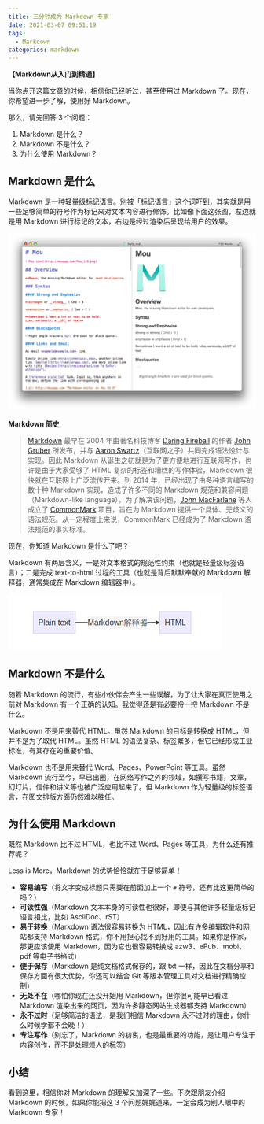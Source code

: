 ```yaml
---
title: 三分钟成为 Markdown 专家
date: 2021-03-07 09:51:19
tags:
  - Markdown
categories: markdown
---
```


**【Markdown从入门到精通】**



当你点开这篇文章的时候，相信你已经听过，甚至使用过 Markdown 了。现在，你希望进一步了解，使用好 Markdown。

那么，请先回答 3 个问题：

1. Markdown 是什么？
2. Markdown 不是什么？
3. 为什么使用 Markdown？



## Markdown 是什么

Markdown 是一种轻量级标记语言。别被「标记语言」这个词吓到，其实就是用一些足够简单的符号作为标记来对文本内容进行修饰。比如像下面这张图，左边就是用 Markdown 进行标记的文本，右边是经过渲染后呈现给用户的效果。

![](/images/md/markdown_show.png)

**Markdown 简史**

> [Markdown](https://zh.wikipedia.org/wiki/Markdown) 最早在 2004 年由著名科技博客 [Daring Fireball](https://daringfireball.net/) 的作者 [John Gruber](https://daringfireball.net/projects/markdown/) 所发布，并与 [Aaron Swartz](https://zh.wikipedia.org/wiki/%E4%BA%9A%E4%BC%A6%C2%B7%E6%96%AF%E6%B2%83%E8%8C%A8)（互联网之子）共同完成语法设计与实现。因此 Markdown 从诞生之初就是为了更方便地进行互联网写作，也许是由于大家受够了 HTML 复杂的标签和糟糕的写作体验，Markdown 很快就在互联网上广泛流传开来。到 2014 年，已经出现了由多种语言编写的数十种 Markdown 实现，造成了许多不同的 Markdown 规范和兼容问题（Markdown-like language）。为了解决该问题，[John MacFarlane](jgm@berkeley.edu) 等人成立了 [CommonMark](https://commonmark.org/) 项目，旨在为 Markdown 提供一个具体、无歧义的语法规范。从一定程度上来说，CommonMark 已经成为了 Markdown 语法规范的事实标准。

现在，你知道 Markdown 是什么了吧？

Markdown 有两层含义，一是对文本格式的规范性约束（也就是轻量级标签语言）；二是完成 text-to-html 过程的工具（也就是背后默默奉献的 Markdown 解释器，通常集成在 Markdown 编辑器中）。


![](/images/md/text-to-html.png)



## Markdown 不是什么

随着 Markdown 的流行，有些小伙伴会产生一些误解，为了让大家在真正使用之前对 Markdown 有一个正确的认知。我觉得还是有必要捋一捋 Markdown 不是什么。

Markdown 不是用来替代 HTML。虽然 Markdown 的目标是转换成 HTML，但并不是为了取代 HTML。虽然 HTML 的语法复杂、标签繁多，但它已经形成工业标准，有其存在的重要价值。

Markdown 也不是用来替代 Word、Pages、PowerPoint 等工具。虽然 Markdown 流行至今，早已出圈，在网络写作之外的领域，如撰写书籍，文章，幻灯片，信件和讲义等也被广泛应用起来了。但 Markdown 作为轻量级的标签语言，在图文排版方面仍然难以胜任。



## 为什么使用 Markdown

既然 Markdown 比不过 HTML，也比不过 Word、Pages 等工具，为什么还有推荐呢？

Less is More，Markdown 的优势恰恰就在于足够简单！

- **容易编写**（将文字变成标题只需要在前面加上一个 `#` 符号，还有比这更简单的吗？）
- **可读性强**（Markdown 文本本身的可读性也很好，即便与其他许多轻量级标记语言相比，比如 AsciiDoc、rST）
- **易于转换**（Markdown 语法很容易转换为 HTML，因此有许多编辑软件和网站都支持 Markdown 格式，你不用担心找不到好用的工具。如果你是作家，那更应该使用 Markdown，因为它也很容易转换成 azw3、ePub、mobi、pdf 等电子书格式）
- **便于保存**（Markdown 是纯文档格式保存的，跟 txt 一样，因此在文档分享和保存方面有很大优势，你还可以结合 Git 等版本管理工具对文档进行精确控制）
- **无处不在**（哪怕你现在还没开始用 Markdown，但你很可能早已看过 Markdown 渲染出来的网页，因为许多静态网站生成器都支持 Markdown）
- **永不过时**（足够简洁的语法，是我们相信 Markdown 永不过时的理由，你什么时候学都不会晚！）
- **专注写作**（别忘了，Markdown 的初衷，也是最重要的功能，是让用户专注于内容创作，而不是处理烦人的标签）



## 小结

看到这里，相信你对 Markdown 的理解又加深了一些。下次跟朋友介绍 Markdown 的时候，如果你能把这 3 个问题娓娓道来，一定会成为别人眼中的 Markdown 专家！

